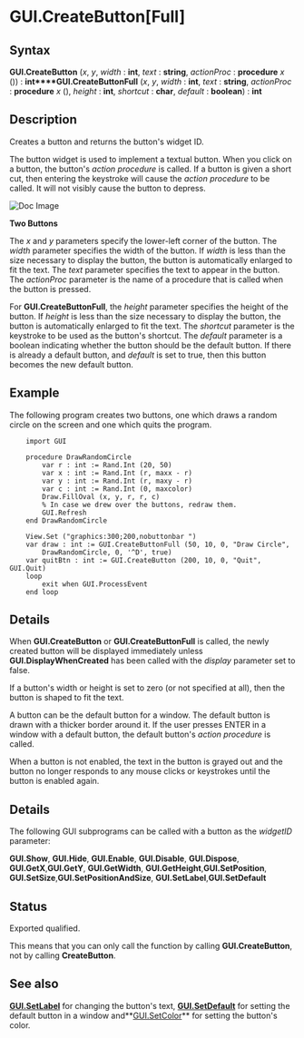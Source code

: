 
# GUI.CreateButton[Full]

## Syntax
**GUI.CreateButton** (_x_, _y_, _width_ : **int**, _text_ : **string**,    _actionProc_ : **procedure** _x_ ()) : **int****GUI.CreateButtonFull** (_x_, _y_, _width_ : **int**, _text_ : **string**,    _actionProc_ : **procedure** _x_ (), _height_ : **int**, _shortcut_ : **char**, _default_ : **boolean**) : **int**

## Description
Creates a button and returns the button's widget ID.

The button widget is used to implement a textual button. When you click on a button, the button's _action procedure_ is called. If a button is given a short cut, then entering the keystroke will cause the _action procedure_ to be called. It will not visibly cause the button to depress.



![Doc Image](gui_createbutton_full01.gif)

**Two Buttons**

The _x_ and _y_ parameters specify the lower-left corner of the button. The _width_ parameter specifies the width of the button. If _width_ is less than the size necessary to display the button, the button is automatically enlarged to fit the text. The _text_ parameter specifies the text to appear in the button. The _actionProc_ parameter is the name of a procedure that is called when the button is pressed.

For **GUI.CreateButtonFull**, the _height_ parameter specifies the height of the button. If _height_ is less than the size necessary to display the button, the button is automatically enlarged to fit the text. The _shortcut_ parameter is the keystroke to be used as the button's shortcut. The _default_ parameter is a boolean indicating whether the button should be the default button. If there is already a default button, and _default_ is set to true, then this button becomes the new default button.


## Example
The following program creates two buttons, one which draws a random circle on the screen and one which quits the program.



        import GUI
        
        procedure DrawRandomCircle
            var r : int := Rand.Int (20, 50)
            var x : int := Rand.Int (r, maxx - r)
            var y : int := Rand.Int (r, maxy - r)
            var c : int := Rand.Int (0, maxcolor)
            Draw.FillOval (x, y, r, r, c)
            % In case we drew over the buttons, redraw them.
            GUI.Refresh
        end DrawRandomCircle
        
        View.Set ("graphics:300;200,nobuttonbar ")
        var draw : int := GUI.CreateButtonFull (50, 10, 0, "Draw Circle",
            DrawRandomCircle, 0, '^D', true)
        var quitBtn : int := GUI.CreateButton (200, 10, 0, "Quit", GUI.Quit)
        loop
            exit when GUI.ProcessEvent
        end loop
## Details
When **GUI.CreateButton** or **GUI.CreateButtonFull** is called, the newly created button will be displayed immediately unless **GUI.DisplayWhenCreated** has been called with the _display_ parameter set to false. 

If a button's width or height is set to zero (or not specified at all), then the button is shaped to fit the text.

A button can be the default button for a window. The default button is drawn with a thicker border around it. If the user presses ENTER in a window with a default button, the default button's _action procedure_ is called.

When a button is not enabled, the text in the button is grayed out and the button no longer responds to any mouse clicks or keystrokes until the button is enabled again.


## Details
The following GUI subprograms can be called with a button as the _widgetID_ parameter:


**GUI.Show**, **GUI.Hide**, **GUI.Enable**, **GUI.Disable**, **GUI.Dispose**, **GUI.GetX**,**GUI.GetY**, **GUI.GetWidth**, **GUI.GetHeight**,**GUI.SetPosition**, **GUI.SetSize**,**GUI.SetPositionAndSize**, **GUI.SetLabel**,**GUI.SetDefault**  



## Status
Exported qualified.

This means that you can only call the function by calling **GUI.CreateButton**, not by calling **CreateButton**.


## See also
**[GUI.SetLabel](gui_setlabel.html)** for changing the button's text, **[GUI.SetDefault](gui_setdefault.html)** for setting the default button in a window and**[GUI.SetColor](gui_setcolor.html)** for setting the button's color.

